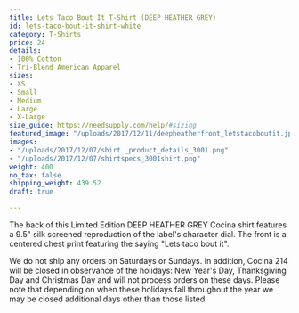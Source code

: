 ```yaml
---
title: Lets Taco Bout It T-Shirt (DEEP HEATHER GREY)
id: lets-taco-bout-it-shirt-white
category: T-Shirts
price: 24
details:
- 100% Cotton
- Tri-Blend American Apparel
sizes:
- XS
- Small
- Medium
- Large
- X-Large
size_guide: https://needsupply.com/help/#sizing
featured_image: "/uploads/2017/12/11/deepheatherfront_letstacoboutit.jpg"
images:
- "/uploads/2017/12/07/shirt _product_details_3001.png"
- "/uploads/2017/12/07/shirtspecs_3001shirt.png"
weight: 400
no_tax: false
shipping_weight: 439.52
draft: true

---
```

The back of this Limited Edition DEEP HEATHER GREY Cocina shirt features a 9.5" silk screened reproduction of the label's character dial. The front is a centered chest print featuring the saying "Lets taco bout it".

We do not ship any orders on Saturdays or Sundays. In addition, Cocina 214 will be closed in observance of the holidays: New Year's Day, Thanksgiving Day and Christmas Day and will not process orders on these days. Please note that depending on when these holidays fall throughout the year we may be closed additional days other than those listed.